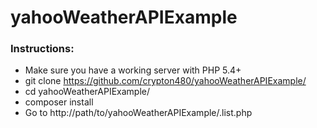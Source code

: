 # yahooWeatherAPIExample

### Instructions:
* Make sure you have a working server with PHP 5.4+
* git clone https://github.com/crypton480/yahooWeatherAPIExample/
* cd yahooWeatherAPIExample/
* composer install
* Go to http://path/to/yahooWeatherAPIExample/.list.php
